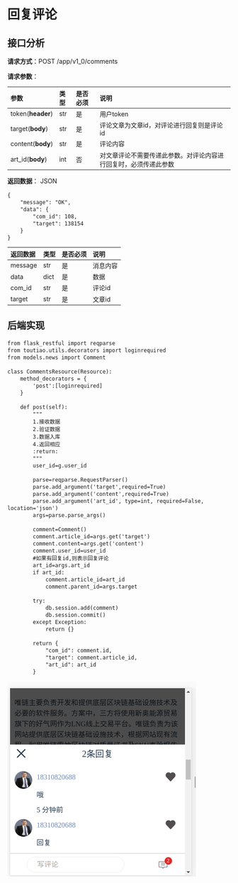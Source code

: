 # 回复评论

## 接口分析

**请求方式**：POST /app/v1\_0/comments

**请求参数**：

| 参数 | 类型 | 是否必须 | 说明 |
| :--- | :--- | :--- | :--- |
| token\(**header**\) | str | 是 | 用户token |
| target\(**body**\) | str | 是 | 评论文章为文章id，对评论进行回复则是评论id |
| content\(**body**\) | str | 是 | 评论内容 |
| art\_id\(**body**\) | int | 否 | 对文章评论不需要传递此参数。对评论内容进行回复时，必须传递此参数 |

**返回数据**： JSON

```
{
    "message": "OK",
    "data": {
        "com_id": 108,
        "target": 138154
    }
}
```

| 返回数据 | 类型 | 是否必须 | 说明 |
| :--- | :--- | :--- | :--- |
| message | str | 是 | 消息内容 |
| data | dict | 是 | 数据 |
| com\_id | str | 是 | 评论id |
| target | str | 是 | 文章id |

## 后端实现

```
from flask_restful import reqparse
from toutiao.utils.decorators import loginrequired
from models.news import Comment

class CommentsResource(Resource):
    method_decorators = {
        'post':[loginrequired]
    }

    def post(self):
        """
        1.接收数据
        2.验证数据
        3.数据入库
        4.返回相应
        :return:
        """
        user_id=g.user_id

        parse=reqparse.RequestParser()
        parse.add_argument('target',required=True)
        parse.add_argument('content',required=True)
        parse.add_argument('art_id', type=int, required=False, location='json')
        args=parse.parse_args()

        comment=Comment()
        comment.article_id=args.get('target')
        comment.content=args.get('content')
        comment.user_id=user_id
        #如果有回复id,则表示回复评论
        art_id=args.art_id
        if art_id:
            comment.article_id=art_id
            comment.parent_id=args.target

        try:
            db.session.add(comment)
            db.session.commit()
        except Exception:
            return {}

        return {
            "com_id": comment.id,
            "target": comment.article_id,
            "art_id": art_id
        }
```

![](/assets/回复评论.png)

